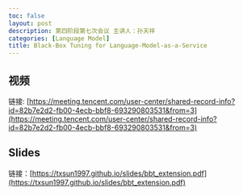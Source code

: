 ```yaml
---
toc: false
layout: post
description: 第四阶段第七次会议 主讲人：孙天祥
categories: [Language Model]
title: Black-Box Tuning for Language-Model-as-a-Service
---
```


## 视频  
链接: [https://meeting.tencent.com/user-center/shared-record-info?id=82b7e2d2-fb00-4ecb-bbf8-693290803531&from=3](https://meeting.tencent.com/user-center/shared-record-info?id=82b7e2d2-fb00-4ecb-bbf8-693290803531&from=3)

## Slides
链接：[https://txsun1997.github.io/slides/bbt_extension.pdf](https://txsun1997.github.io/slides/bbt_extension.pdf) 
